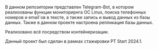 В данном репозитории представлен Telegram-Bot, в котором реализованы функции мониторирнга ОС Linux, поиска телефонных номеров и email`ов в тексте, а также запись и вывод данных из базы данных. 
Также в данном проекте настроена репликация базы данных.

Реализовано всё посредством контейнеризации.

Данный проект был сделан в рамках стажировки PT Start 2024.1.
